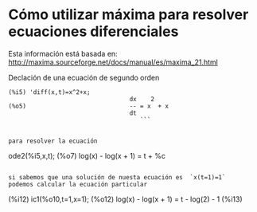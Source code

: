 # Cómo utilizar máxima para resolver ecuaciones diferenciales  

Esta información está basada en: 
http://maxima.sourceforge.net/docs/manual/es/maxima_21.html 


Declación de una ecuación de segundo orden


```
(%i5) 'diff(x,t)=x^2+x;
                                  dx    2
(%o5)                             -- = x  + x
                                  dt
								     ``` 


para resolver la ecuación 
```
 ode2(%i5,x,t);
(%o7)                    log(x) - log(x + 1) = t + %c
```

si sabemos que una solución de nuesta ecuación es  `x(t=1)=1`
podemos calcular la ecuación particular

```
(%i12) ic1(%o10,t=1,x=1);
(%o12)               log(x) - log(x + 1) = t - log(2) - 1
(%i13) 

```

